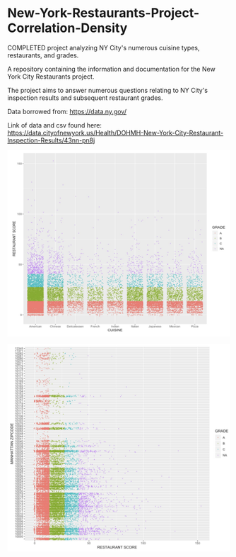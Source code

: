 # New-York-Restaurants-Project-Correlation-Density
COMPLETED project analyzing NY City's numerous cuisine types, restaurants, and grades.

A repository containing the information and documentation for the New York City Restaurants project.

The project aims to answer numerous questions relating to NY City's inspection results and subsequent
restaurant grades. 

Data borrowed from:  https://data.ny.gov/

Link of data and csv found here:
https://data.cityofnewyork.us/Health/DOHMH-New-York-City-Restaurant-Inspection-Results/43nn-pn8j


![Restaurant Grades and Cuisine Type](https://github.com/artwang31/New-York-Restaurants-Correlation-Density/blob/master/Restaurant%20Grade%20and%20Cuisine%20Type.png)


![Restaurant Grades and Zipcode](https://github.com/artwang31/New-York-Restaurants-Correlation-Density/blob/master/Restaurant%20Grades%20by%20Zipcode.png)
